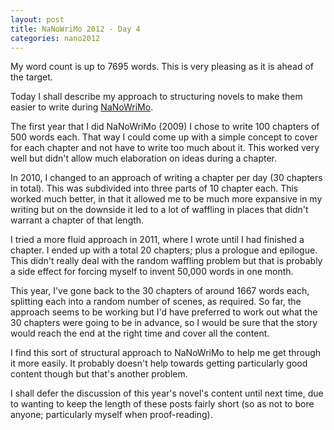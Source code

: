 ```yaml
---
layout: post
title: NaNoWriMo 2012 - Day 4
categories: nano2012
---
```

My word count is up to 7695 words.  This is very pleasing as it is ahead of the target.

Today I shall describe my approach to structuring novels to make them easier to write during [NaNoWriMo](http://www.nanowrimo.org/).

The first year that I did NaNoWriMo (2009) I chose to write 100 chapters of 500 words each.  That way I could come up with a simple concept to cover for each chapter and not have to write too much about it.  This worked very well but didn't allow much elaboration on ideas during a chapter.

In 2010, I changed to an approach of writing a chapter per day (30 chapters in total).  This was subdivided into three parts of 10 chapter each.  This worked much better, in that it allowed me to be much more expansive in my writing but on the downside it led to a lot of waffling in places that didn't warrant a chapter of that length.

I tried a more fluid approach in 2011, where I wrote until I had finished a chapter.  I ended up with a total 20 chapters; plus a prologue and epilogue.  This didn't really deal with the random waffling problem but that is probably a side effect for forcing myself to invent 50,000 words in one month.

This year, I've gone back to the 30 chapters of around 1667 words each, splitting each into a random number of scenes, as required.  So far, the approach seems to be working but I'd have preferred to work out what the 30 chapters were going to be in advance, so I would be sure that the story would reach the end at the right time and cover all the content.

I find this sort of structural approach to NaNoWriMo to help me get through it more easily.  It probably doesn't help towards getting particularly good content though but that's another problem.

I shall defer the discussion of this year's novel's content until next time, due to wanting to keep the length of these posts fairly short (so as not to bore anyone; particularly myself when proof-reading).

